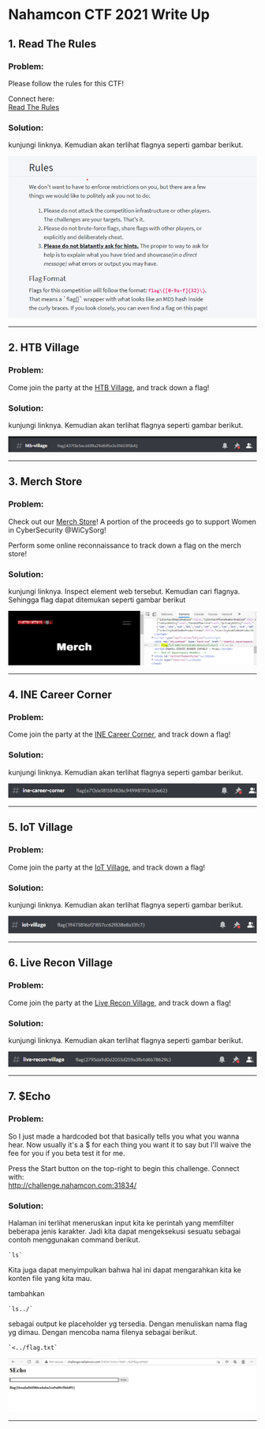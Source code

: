 # Nahamcon CTF 2021 Write Up

## 1. Read The Rules
### <b> Problem: </b>
Please follow the rules for this CTF!

Connect here: </br>
[Read The Rules](https://ctf.nahamcon.com/rules)

### <b> Solution: </b>
kunjungi linknya. Kemudian akan terlihat flagnya seperti gambar berikut. </br>

![gambar 1](./nahamcon-writeup-file/1r.png)

<hr>


## 2. HTB Village
### <b> Problem: </b>
Come join the party at the [HTB Village](https://discord.com/invite/Na9mxe7YGW), and track down a flag!

### <b> Solution: </b>
kunjungi linknya. Kemudian akan terlihat flagnya seperti gambar berikut. </br>

![gambar 2](./nahamcon-writeup-file/2h.png)

<hr>


## 3. Merch Store
### <b> Problem: </b>
Check out our [Merch Store](https://www.nahamcon.com/merch)! A portion of the proceeds go to support Women in CyberSecurity @WiCySorg!

Perform some online reconnaissance to track down a flag on the merch store!

### <b> Solution: </b>
kunjungi linknya. Inspect element web tersebut. Kemudian cari flagnya. Sehingga flag dapat ditemukan seperti gambar berikut </br>

![gambar 3](./nahamcon-writeup-file/3m.png)

<hr>

## 4. INE Career Corner
### <b> Problem: </b>
Come join the party at the [INE Career Corner](https://discord.com/invite/Na9mxe7YGW), and track down a flag!

### <b> Solution: </b>
kunjungi linknya. Kemudian akan terlihat flagnya seperti gambar berikut. </br>

![gambar 4](./nahamcon-writeup-file/4i.png)

<hr>

## 5. IoT Village
### <b> Problem: </b>
Come join the party at the [IoT Village](https://discord.com/invite/Na9mxe7YGW), and track down a flag!

### <b> Solution: </b>
kunjungi linknya. Kemudian akan terlihat flagnya seperti gambar berikut. </br>

![gambar 4](./nahamcon-writeup-file/5i.png)

<hr>

## 6. Live Recon Village
### <b> Problem: </b>
Come join the party at the [Live Recon Village](https://discord.com/invite/Na9mxe7YGW), and track down a flag!

### <b> Solution: </b>
kunjungi linknya. Kemudian akan terlihat flagnya seperti gambar berikut. </br>

![gambar 4](./nahamcon-writeup-file/6l.png)

<hr>

## 7. $Echo
### <b> Problem: </b>
So I just made a hardcoded bot that basically tells you what you wanna hear. Now usually it's a $ for each thing you want it to say but I'll waive the fee for you if you beta test it for me.

Press the Start button on the top-right to begin this challenge.
Connect with:</br>
http://challenge.nahamcon.com:31834/

### <b> Solution: </b>
Halaman ini terlihat meneruskan input kita ke perintah yang memfilter beberapa jenis karakter. Jadi kita dapat mengeksekusi sesuatu sebagai contoh menggunakan command berikut.
```
`ls`
```
Kita juga dapat menyimpulkan bahwa hal ini dapat mengarahkan kita ke konten file yang kita mau.</br>

tambahkan 
```
`ls../`
```
 sebagai output ke placeholder yg tersedia. Dengan menuliskan nama flag yg dimau. Dengan mencoba nama filenya sebagai berikut.
 ```
 `<../flag.txt`
 ```

![gambar 7](./nahamcon-writeup-file/7e.png)

<hr>